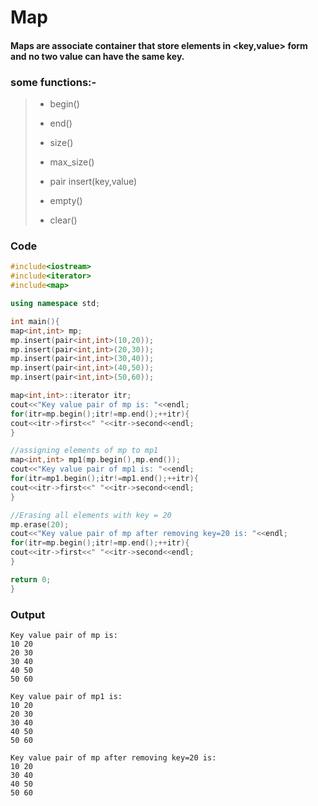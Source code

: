 # Map
#### Maps are associate container that store elements in <key,value> form and no two value can have the same key.

### some functions:-
>  - begin()
> 
>  - end()
> 
>  - size()
> 
>  - max_size()
> 
>  - pair insert(key,value)
> 
>  - empty()
> 
>  - clear()

### Code
```cpp
#include<iostream>
#include<iterator>
#include<map>

using namespace std;

int main(){
map<int,int> mp;
mp.insert(pair<int,int>(10,20));
mp.insert(pair<int,int>(20,30));
mp.insert(pair<int,int>(30,40));
mp.insert(pair<int,int>(40,50));
mp.insert(pair<int,int>(50,60));

map<int,int>::iterator itr;
cout<<"Key value pair of mp is: "<<endl;
for(itr=mp.begin();itr!=mp.end();++itr){
cout<<itr->first<<" "<<itr->second<<endl;
}

//assigning elements of mp to mp1
map<int,int> mp1(mp.begin(),mp.end());
cout<<"Key value pair of mp1 is: "<<endl;
for(itr=mp1.begin();itr!=mp1.end();++itr){
cout<<itr->first<<" "<<itr->second<<endl;
}

//Erasing all elements with key = 20
mp.erase(20);
cout<<"Key value pair of mp after removing key=20 is: "<<endl;
for(itr=mp.begin();itr!=mp.end();++itr){
cout<<itr->first<<" "<<itr->second<<endl; 
}

return 0;
}
```
### Output

```
Key value pair of mp is: 
10 20
20 30
30 40
40 50
50 60

Key value pair of mp1 is: 
10 20
20 30
30 40
40 50 
50 60

Key value pair of mp after removing key=20 is: 
10 20
30 40
40 50 
50 60
```

  
